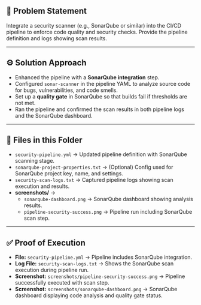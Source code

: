 ## 📌 Problem Statement  
Integrate a security scanner (e.g., SonarQube or similar) into the CI/CD pipeline to enforce code quality and security checks. Provide the pipeline definition and logs showing scan results.  

---

## ⚙️ Solution Approach  
- Enhanced the pipeline with a **SonarQube integration** step.  
- Configured `sonar-scanner` in the pipeline YAML to analyze source code for bugs, vulnerabilities, and code smells.  
- Set up a **quality gate** in SonarQube so that builds fail if thresholds are not met.  
- Ran the pipeline and confirmed the scan results in both pipeline logs and the SonarQube dashboard.  

---

## 📂 Files in this Folder  
- `security-pipeline.yml` → Updated pipeline definition with SonarQube scanning stage.  
- `sonarqube-project-properties.txt` → (Optional) Config used for SonarQube project key, name, and settings.  
- `security-scan-logs.txt` → Captured pipeline logs showing scan execution and results.  
- **screenshots/** →  
  - `sonarqube-dashboard.png` → SonarQube dashboard showing analysis results.  
  - `pipeline-security-success.png` → Pipeline run including SonarQube scan step.  

---

## ✅ Proof of Execution  
- **File:** `security-pipeline.yml` → Pipeline includes SonarQube integration.  
- **Log File:** `security-scan-logs.txt` → Shows the SonarQube scan execution during pipeline run.  
- **Screenshot:** `screenshots/pipeline-security-success.png` → Pipeline successfully executed with scan step.  
- **Screenshot:** `screenshots/sonarqube-dashboard.png` → SonarQube dashboard displaying code analysis and quality gate status.  

